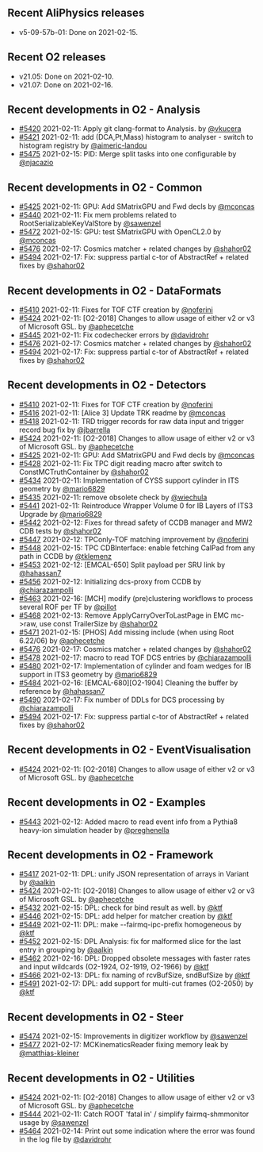 ## Recent AliPhysics releases
- v5-09-57b-01: Done on 2021-02-15.
## Recent O2 releases
- v21.05: Done on 2021-02-10.
- v21.07: Done on 2021-02-16.
## Recent developments in O2 - Analysis
- [#5420](https://github.com/AliceO2Group/AliceO2/pull/5420) 2021-02-11: Apply git clang-format to Analysis. by [@vkucera](https://github.com/vkucera)
- [#5421](https://github.com/AliceO2Group/AliceO2/pull/5421) 2021-02-11: add (DCA,Pt,Mass) histogram to analyser - switch to histogram registry by [@aimeric-landou](https://github.com/aimeric-landou)
- [#5475](https://github.com/AliceO2Group/AliceO2/pull/5475) 2021-02-15: PID: Merge split tasks into one configurable by [@njacazio](https://github.com/njacazio)
## Recent developments in O2 - Common
- [#5425](https://github.com/AliceO2Group/AliceO2/pull/5425) 2021-02-11: GPU: Add SMatrixGPU and Fwd decls by [@mconcas](https://github.com/mconcas)
- [#5440](https://github.com/AliceO2Group/AliceO2/pull/5440) 2021-02-11: Fix mem problems related to RootSerializableKeyValStore by [@sawenzel](https://github.com/sawenzel)
- [#5472](https://github.com/AliceO2Group/AliceO2/pull/5472) 2021-02-15: GPU: test SMatrixGPU with OpenCL2.0 by [@mconcas](https://github.com/mconcas)
- [#5476](https://github.com/AliceO2Group/AliceO2/pull/5476) 2021-02-17: Cosmics matcher + related changes by [@shahor02](https://github.com/shahor02)
- [#5494](https://github.com/AliceO2Group/AliceO2/pull/5494) 2021-02-17: Fix: suppress partial c-tor of AbstractRef + related fixes by [@shahor02](https://github.com/shahor02)
## Recent developments in O2 - DataFormats
- [#5410](https://github.com/AliceO2Group/AliceO2/pull/5410) 2021-02-11: Fixes for TOF CTF creation by [@noferini](https://github.com/noferini)
- [#5424](https://github.com/AliceO2Group/AliceO2/pull/5424) 2021-02-11: [O2-2018] Changes to allow usage of either v2 or v3 of Microsoft GSL. by [@aphecetche](https://github.com/aphecetche)
- [#5445](https://github.com/AliceO2Group/AliceO2/pull/5445) 2021-02-11: Fix codechecker errors by [@davidrohr](https://github.com/davidrohr)
- [#5476](https://github.com/AliceO2Group/AliceO2/pull/5476) 2021-02-17: Cosmics matcher + related changes by [@shahor02](https://github.com/shahor02)
- [#5494](https://github.com/AliceO2Group/AliceO2/pull/5494) 2021-02-17: Fix: suppress partial c-tor of AbstractRef + related fixes by [@shahor02](https://github.com/shahor02)
## Recent developments in O2 - Detectors
- [#5410](https://github.com/AliceO2Group/AliceO2/pull/5410) 2021-02-11: Fixes for TOF CTF creation by [@noferini](https://github.com/noferini)
- [#5416](https://github.com/AliceO2Group/AliceO2/pull/5416) 2021-02-11: [Alice 3] Update TRK readme by [@mconcas](https://github.com/mconcas)
- [#5418](https://github.com/AliceO2Group/AliceO2/pull/5418) 2021-02-11: TRD trigger records for raw data input and trigger record bug fix by [@jbarrella](https://github.com/jbarrella)
- [#5424](https://github.com/AliceO2Group/AliceO2/pull/5424) 2021-02-11: [O2-2018] Changes to allow usage of either v2 or v3 of Microsoft GSL. by [@aphecetche](https://github.com/aphecetche)
- [#5425](https://github.com/AliceO2Group/AliceO2/pull/5425) 2021-02-11: GPU: Add SMatrixGPU and Fwd decls by [@mconcas](https://github.com/mconcas)
- [#5428](https://github.com/AliceO2Group/AliceO2/pull/5428) 2021-02-11: Fix TPC digit reading macro after switch to ConstMCTruthContainer by [@shahor02](https://github.com/shahor02)
- [#5434](https://github.com/AliceO2Group/AliceO2/pull/5434) 2021-02-11: Implementation of CYSS support cylinder in ITS geometry by [@mario6829](https://github.com/mario6829)
- [#5435](https://github.com/AliceO2Group/AliceO2/pull/5435) 2021-02-11: remove obsolete check by [@wiechula](https://github.com/wiechula)
- [#5441](https://github.com/AliceO2Group/AliceO2/pull/5441) 2021-02-11: Reintroduce Wrapper Volume 0 for IB Layers of ITS3 Upgrade by [@mario6829](https://github.com/mario6829)
- [#5442](https://github.com/AliceO2Group/AliceO2/pull/5442) 2021-02-12: Fixes for thread safety of CCDB manager and MW2 CDB tests by [@shahor02](https://github.com/shahor02)
- [#5447](https://github.com/AliceO2Group/AliceO2/pull/5447) 2021-02-12: TPConly-TOF matching improvement by [@noferini](https://github.com/noferini)
- [#5448](https://github.com/AliceO2Group/AliceO2/pull/5448) 2021-02-15: TPC CDBInterface: enable fetching CalPad from any path in CCDB by [@tklemenz](https://github.com/tklemenz)
- [#5453](https://github.com/AliceO2Group/AliceO2/pull/5453) 2021-02-12: [EMCAL-650] Split payload per SRU link by [@hahassan7](https://github.com/hahassan7)
- [#5456](https://github.com/AliceO2Group/AliceO2/pull/5456) 2021-02-12: Initializing dcs-proxy from CCDB by [@chiarazampolli](https://github.com/chiarazampolli)
- [#5463](https://github.com/AliceO2Group/AliceO2/pull/5463) 2021-02-16: [MCH] modify (pre)clustering workflows to process several ROF per TF by [@pillot](https://github.com/pillot)
- [#5468](https://github.com/AliceO2Group/AliceO2/pull/5468) 2021-02-13: Remove ApplyCarryOverToLastPage in EMC mc->raw, use const TrailerSize by [@shahor02](https://github.com/shahor02)
- [#5471](https://github.com/AliceO2Group/AliceO2/pull/5471) 2021-02-15: [PHOS] Add missing include (when using Root 6.22/06) by [@aphecetche](https://github.com/aphecetche)
- [#5476](https://github.com/AliceO2Group/AliceO2/pull/5476) 2021-02-17: Cosmics matcher + related changes by [@shahor02](https://github.com/shahor02)
- [#5478](https://github.com/AliceO2Group/AliceO2/pull/5478) 2021-02-17: macro to read TOF DCS entries by [@chiarazampolli](https://github.com/chiarazampolli)
- [#5480](https://github.com/AliceO2Group/AliceO2/pull/5480) 2021-02-17: Implementation of cylinder and foam wedges for IB support in ITS3 geometry by [@mario6829](https://github.com/mario6829)
- [#5484](https://github.com/AliceO2Group/AliceO2/pull/5484) 2021-02-16: [EMCAL-680][O2-1904] Cleaning the buffer by reference by [@hahassan7](https://github.com/hahassan7)
- [#5490](https://github.com/AliceO2Group/AliceO2/pull/5490) 2021-02-17: Fix number of DDLs for DCS processing by [@chiarazampolli](https://github.com/chiarazampolli)
- [#5494](https://github.com/AliceO2Group/AliceO2/pull/5494) 2021-02-17: Fix: suppress partial c-tor of AbstractRef + related fixes by [@shahor02](https://github.com/shahor02)
## Recent developments in O2 - EventVisualisation
- [#5424](https://github.com/AliceO2Group/AliceO2/pull/5424) 2021-02-11: [O2-2018] Changes to allow usage of either v2 or v3 of Microsoft GSL. by [@aphecetche](https://github.com/aphecetche)
## Recent developments in O2 - Examples
- [#5443](https://github.com/AliceO2Group/AliceO2/pull/5443) 2021-02-12: Added macro to read event info from a Pythia8 heavy-ion simulation header by [@preghenella](https://github.com/preghenella)
## Recent developments in O2 - Framework
- [#5417](https://github.com/AliceO2Group/AliceO2/pull/5417) 2021-02-11: DPL: unify JSON representation of arrays in Variant by [@aalkin](https://github.com/aalkin)
- [#5424](https://github.com/AliceO2Group/AliceO2/pull/5424) 2021-02-11: [O2-2018] Changes to allow usage of either v2 or v3 of Microsoft GSL. by [@aphecetche](https://github.com/aphecetche)
- [#5432](https://github.com/AliceO2Group/AliceO2/pull/5432) 2021-02-15: DPL: check for bind result as well. by [@ktf](https://github.com/ktf)
- [#5446](https://github.com/AliceO2Group/AliceO2/pull/5446) 2021-02-15: DPL: add helper for matcher creation by [@ktf](https://github.com/ktf)
- [#5449](https://github.com/AliceO2Group/AliceO2/pull/5449) 2021-02-11: DPL: make --fairmq-ipc-prefix homogeneous by [@ktf](https://github.com/ktf)
- [#5452](https://github.com/AliceO2Group/AliceO2/pull/5452) 2021-02-15: DPL Analysis: fix for malformed slice for the last entry in grouping by [@aalkin](https://github.com/aalkin)
- [#5462](https://github.com/AliceO2Group/AliceO2/pull/5462) 2021-02-16: DPL: Dropped obsolete messages with faster rates and input wildcards (O2-1924, O2-1919, O2-1966) by [@ktf](https://github.com/ktf)
- [#5466](https://github.com/AliceO2Group/AliceO2/pull/5466) 2021-02-13: DPL: fix naming of rcvBufSize, sndBufSize by [@ktf](https://github.com/ktf)
- [#5491](https://github.com/AliceO2Group/AliceO2/pull/5491) 2021-02-17: DPL: add support for multi-cut frames (O2-2050) by [@ktf](https://github.com/ktf)
## Recent developments in O2 - Steer
- [#5474](https://github.com/AliceO2Group/AliceO2/pull/5474) 2021-02-15: Improvements in digitizer workflow by [@sawenzel](https://github.com/sawenzel)
- [#5477](https://github.com/AliceO2Group/AliceO2/pull/5477) 2021-02-17: MCKinematicsReader fixing memory leak by [@matthias-kleiner](https://github.com/matthias-kleiner)
## Recent developments in O2 - Utilities
- [#5424](https://github.com/AliceO2Group/AliceO2/pull/5424) 2021-02-11: [O2-2018] Changes to allow usage of either v2 or v3 of Microsoft GSL. by [@aphecetche](https://github.com/aphecetche)
- [#5444](https://github.com/AliceO2Group/AliceO2/pull/5444) 2021-02-11: Catch ROOT 'fatal in' / simplify fairmq-shmmonitor usage by [@sawenzel](https://github.com/sawenzel)
- [#5464](https://github.com/AliceO2Group/AliceO2/pull/5464) 2021-02-14: Print out some indication where the error was found in the log file by [@davidrohr](https://github.com/davidrohr)
